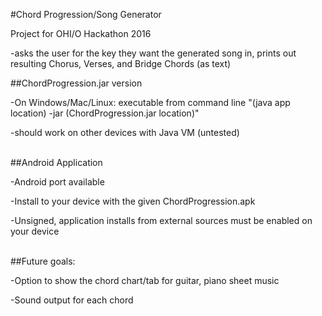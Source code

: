 #Chord Progression/Song Generator

Project for OHI/O Hackathon 2016

-asks the user for the key they want the generated song in, prints out resulting Chorus, Verses, and Bridge Chords (as text)

##ChordProgression.jar version
  
  -On Windows/Mac/Linux: executable from command line "(java app location) -jar (ChordProgression.jar location)"
  
  -should work on other devices with Java VM (untested)
  
  <br>
##Android Application
  
  -Android port available
  
  -Install to your device with the given ChordProgression.apk
  
  -Unsigned, application installs from external sources must be enabled on your device
  
  <br>
##Future goals:

  -Option to show the chord chart/tab for guitar, piano sheet music
  
  -Sound output for each chord


